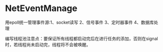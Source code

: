 # NetEventManage
用epoll统一管理事件源:1、socket读写 2、信号事件 3、定时器事件 4、数据库处理

编写线程池注意点：要保证所有线程都启动完后在进行任务的添加，否则在signal时，若线程尚未启动完，线程将不会被唤醒。
